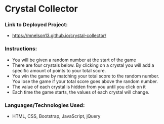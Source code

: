 # Crystal Collector

### Link to Deployed Project:
* https://mnelson13.github.io/crystal-collector/

### Instructions:
* You will be given a random number at the start of the game
* There are four crystals below. By clicking on a crystal you will add a specific amount of points to your total score.
* You win the game by matching your total score to the random number. You lose the game if your total score goes above the random number.
* The value of each crystal is hidden from you until you click on it
* Each time the game starts, the values of each crystal will change.

### Languages/Technologies Used:
* HTML, CSS, Bootstrap, JavaScript, jQuery
